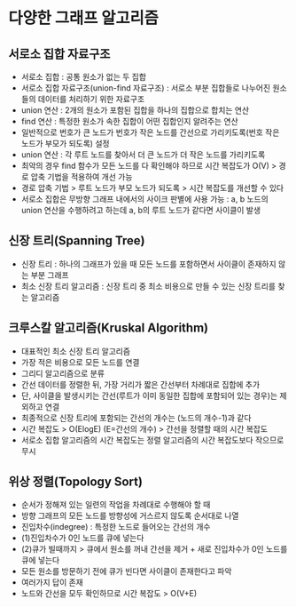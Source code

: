 # 다양한 그래프 알고리즘

## 서로소 집합 자료구조
* 서로소 집합 : 공통 원소가 없는 두 집합
* 서로소 집합 자료구조(union-find 자료구조) : 서로소 부분 집합들로 나누어진 원소들의 데이터를 처리하기 위한 자료구조
* union 연산 : 2개의 원소가 포함된 집합을 하나의 집합으로 합치는 연산
* find 연산 : 특정한 원소가 속한 집합이 어떤 집합인지 알려주는 연산
* 일반적으로 번호가 큰 노드가 번호가 작은 노드를 간선으로 가리키도록(번호 작은 노드가 부모가 되도록) 설정
* union 연산 : 각 루트 노드를 찾아서 더 큰 노드가 더 작은 노드를 가리키도록 
* 최악의 경우 find 함수가 모든 노드를 다 확인해야 하므로 시간 복잡도가 O(V) > 경로 압축 기법을 적용하여 개선 가능
* 경로 압축 기법 > 루트 노드가 부모 노드가 되도록 > 시간 복잡도를 개선할 수 있다
* 서로소 집합은 무방향 그래프 내에서의 사이크 판별에 사용 가능 : a, b 노드의 union 연산을 수행하려고 하는데 a, b의 루트 노드가 같다면 사이클이 발생

## 신장 트리(Spanning Tree)
* 신장 트리 : 하나의 그래프가 있을 때 모든 노드를 포함하면서 사이클이 존재하지 않는 부분 그래프
* 최소 신장 트리 알고리즘 : 신장 트리 중 최소 비용으로 만들 수 있는 신장 트리를 찾는 알고리즘 

## 크루스칼 알고리즘(Kruskal Algorithm)
* 대표적인 최소 신장 트리 알고리즘
* 가장 적은 비용으로 모든 노드를 연결
* 그리디 알고리즘으로 분류
* 간선 데이터를 정렬한 뒤, 가장 거리가 짧은 간선부터 차례대로 집합에 추가
* 단, 사이클을 발생시키는 간선(루트가 이미 동일한 집합에 포함되어 있는 경우)는 제외하고 연결
* 최종적으로 신장 트리에 포함되는 간선의 개수는 (노드의 개수-1)과 같다
* 시간 복잡도 > O(ElogE) (E=간선의 개수) > 간선을 정렬할 때의 시간 복잡도
* 서로소 집합 알고리즘의 시간 복잡도는 정렬 알고리즘의 시간 복잡도보다 작으므로 무시

## 위상 정렬(Topology Sort)
* 순서가 정해져 있는 일련의 작업을 차례대로 수행해야 할 때
* 방향 그래프의 모든 노드를 방향성에 거스르지 않도록 순서대로 나열
* 진입차수(indegree) : 특정한 노드로 들어오는 간선의 개수
* (1)진입차수가 0인 노드를 큐에 넣는다
* (2)큐가 빌때까지 > 큐에서 원소를 꺼내 간선을 제거 + 새로 진입차수가 0인 노드를 큐에 넣는다
* 모든 원소를 방문하기 전에 큐가 빈다면 사이클이 존재한다고 파악
* 여러가지 답이 존재
* 노드와 간선을 모두 확인하므로 시간 복잡도 > O(V+E)
